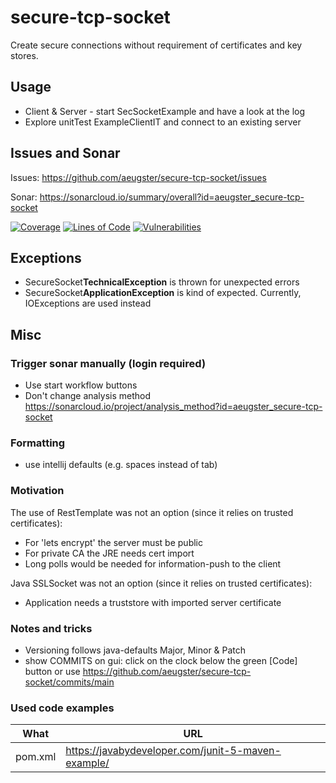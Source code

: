# secure-tcp-socket
Create secure connections without requirement of certificates and key stores.

## Usage
- Client & Server - start SecSocketExample and have a look at the log
- Explore unitTest ExampleClientIT and connect to an existing server

## Issues and Sonar
Issues: https://github.com/aeugster/secure-tcp-socket/issues

Sonar: https://sonarcloud.io/summary/overall?id=aeugster_secure-tcp-socket

[![Coverage](https://sonarcloud.io/api/project_badges/measure?project=aeugster_secure-tcp-socket&metric=coverage)](https://sonarcloud.io/summary/new_code?id=aeugster_secure-tcp-socket)
[![Lines of Code](https://sonarcloud.io/api/project_badges/measure?project=aeugster_secure-tcp-socket&metric=ncloc)](https://sonarcloud.io/summary/new_code?id=aeugster_secure-tcp-socket)
[![Vulnerabilities](https://sonarcloud.io/api/project_badges/measure?project=aeugster_secure-tcp-socket&metric=vulnerabilities)](https://sonarcloud.io/summary/new_code?id=aeugster_secure-tcp-socket)

## Exceptions
- SecureSocket<b>TechnicalException</b> is thrown for unexpected errors
- SecureSocket<b>ApplicationException</b> is kind of expected. Currently, IOExceptions are used instead


## Misc

### Trigger sonar manually (login required)
- Use start workflow buttons
- Don't change analysis method https://sonarcloud.io/project/analysis_method?id=aeugster_secure-tcp-socket

### Formatting
- use intellij defaults (e.g. spaces instead of tab)

### Motivation
The use of RestTemplate was not an option (since it relies on trusted certificates):
- For 'lets encrypt' the server must be public
- For private CA the JRE needs cert import
- Long polls would be needed for information-push to the client

Java SSLSocket was not an option (since it relies on trusted certificates):
- Application needs a truststore with imported server certificate

### Notes and tricks
- Versioning follows java-defaults Major, Minor & Patch
- show COMMITS on gui: click on the clock below the green [Code] button or use https://github.com/aeugster/secure-tcp-socket/commits/main

### Used code examples
| What    | URL                                                |
|---------|----------------------------------------------------|
| pom.xml | https://javabydeveloper.com/junit-5-maven-example/ |

